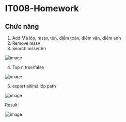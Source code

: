# IT008-Homework

## Chức năng
1. Add Mã lớp, mssv, tên, điểm toán, điểm văn, điểm anh
2. Remove mssv
3. Search mssv/tên

![image](https://github.com/mrfour4/IT008-Homework/assets/95972670/a1c4d4cd-17a7-47ec-812b-c338d506b8dd)

4. Top n true/false

![image](https://github.com/mrfour4/IT008-Homework/assets/95972670/6faafdd4-15c0-4943-b21e-fdd5ef242f48)

5. export all/mã lớp path

![image](https://github.com/mrfour4/IT008-Homework/assets/95972670/381b83fe-864b-4c6e-9bbc-a0f4e276ebee)

Result: 

![image](https://github.com/mrfour4/IT008-Homework/assets/95972670/568955ff-06c5-4f3c-9e3e-e1fecd8e445e)
